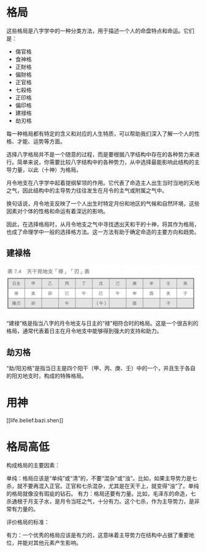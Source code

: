 
# 格局

这些格局是八字学中的一种分类方法，用于描述一个人的命盘特点和命运。它们是：

- 傷官格
- 食神格
- 正財格
- 偏財格
- 正官格
- 七殺格
- 正印格
- 偏印格
- 建禄格
- 劫刃格


每一种格局都有特定的含义和对应的人生特质，可以帮助我们深入了解一个人的性格、才能、运势等方面。

选择八字格局并不是一个随意的过程，而是要根据八字结构中存在的各种势力来进行。简单来说，你需要比较八字结构中的各种势力，从中选择最能影响此结构的主导力量，以此（十神）为格局。


月令地支在八字学中起着提纲挈领的作用。它代表了命造主人出生当时当地的天地之气，因此结构中的主导势力往往发生在月令的主气或附属之气中。

换句话说，月令地支反映了一个人出生时特定月份和地区的气候和自然环境，这些因素对个体的性格和命运有着深远的影响。

因此，在选择格局时，从月令地支之气中寻找透出天和干的十神，将其作为格局，也成了命理学中一般的选择格方法。这一方法有助于确定命造的主要方向和趋势。

## 建禄格

![](/assets/images/2023-08-11-20-32-23.png)

“建禄”格是指当八字的月令地支与日主的“禄”相符合时的格局。这是一个很吉利的格局，通常代表着日主在月令地支中能够得到强大的支持和助力。

## 劫刃格

“劫/阳刃格”是指当日主是四个阳干（甲、丙、庚、壬）中的一个，并且生于各自的阳刃地支时，构成的特殊格局。



# 用神

[[life.belief.bazi.shen]]

# 格局高低

构成格局的主要因素：

单纯：格局应该是“单纯”或“清”的，不要“混杂”或“浊”。比如，如果主导势力是七杀，就不要再混入正官。正官和七杀混杂，尤其是在天干上，就变得“浊”了。单纯的格局就像没有瑕疵的钻石。
有力：格局还要有力量。比如，毛泽东的命造，七杀通根于月支子水，是月令当旺之气，十分有力。这个七杀，作为主导势力，是非常有力量的。


评价格局的标准：

有力：一个优秀的格局应该是有力的，这意味着主导势力在结构中占据了重要地位，并能对其他元素产生影响。

